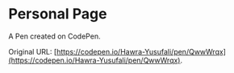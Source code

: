 # Personal Page

A Pen created on CodePen.

Original URL: [https://codepen.io/Hawra-Yusufali/pen/QwwWrqx](https://codepen.io/Hawra-Yusufali/pen/QwwWrqx).

